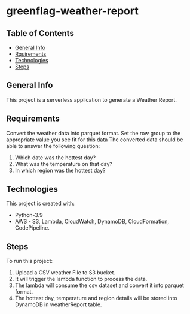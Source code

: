 # greenflag-weather-report
## Table of Contents
* [General Info](#general-info)
* [Rquirements](#requirements)
* [Technologies](#technologies)
* [Steps](#Steps)

## General Info
This project is a serverless application to generate a Weather Report.

## Requirements
Convert the weather data into parquet format. Set the row group to the appropriate value you see fit for this data The converted data should be able to answer the following question:

1. Which date was the hottest day?
2. What was the temperature on that day?
3. In which region was the hottest day?

## Technologies
This project is created with:
* Python-3.9
* AWS - S3, Lambda, CloudWatch, DynamoDB, CloudFormation, CodePipeline.

## Steps
To run this project:
1. Upload a CSV weather File to S3 bucket.
2. It will trigger the lambda function to process the data.
3. The lambda will consume the csv dataset and convert it into parquet format.
4. The hottest day, temperature and region details will be stored into DynamoDB in weatherReport table.
